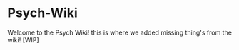 # Psych-Wiki

Welcome to the Psych Wiki! this is where we added missing thing's from the wiki! [WIP]
